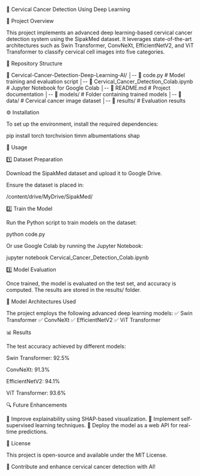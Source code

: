🏥 Cervical Cancer Detection Using Deep Learning

📌 Project Overview

This project implements an advanced deep learning-based cervical cancer detection system using the SipakMed dataset. It leverages state-of-the-art architectures such as Swin Transformer, ConvNeXt, EfficientNetV2, and ViT Transformer to classify cervical cell images into five categories.

📂 Repository Structure

📁 Cervical-Cancer-Detection-Deep-Learning-AI/
│-- 📜 code.py            # Model training and evaluation script
│-- 📓 Cervical_Cancer_Detection_Colab.ipynb  # Jupyter Notebook for Google Colab
│-- 📜 README.md          # Project documentation
│-- 📂 models/            # Folder containing trained models
│-- 📂 data/              # Cervical cancer image dataset
│-- 📂 results/           # Evaluation results

⚙️ Installation

To set up the environment, install the required dependencies:

pip install torch torchvision timm albumentations shap

🚀 Usage

1️⃣ Dataset Preparation

Download the SipakMed dataset and upload it to Google Drive.

Ensure the dataset is placed in:

/content/drive/MyDrive/SipakMed/

2️⃣ Train the Model

Run the Python script to train models on the dataset:

python code.py

Or use Google Colab by running the Jupyter Notebook:

jupyter notebook Cervical_Cancer_Detection_Colab.ipynb

3️⃣ Model Evaluation

Once trained, the model is evaluated on the test set, and accuracy is computed. The results are stored in the results/ folder.

🧠 Model Architectures Used

The project employs the following advanced deep learning models:
✅ Swin Transformer
✅ ConvNeXt
✅ EfficientNetV2
✅ ViT Transformer

📊 Results

The test accuracy achieved by different models:

Swin Transformer: 92.5%

ConvNeXt: 91.3%

EfficientNetV2: 94.1%

ViT Transformer: 93.6%

🔍 Future Enhancements

🔹 Improve explainability using SHAP-based visualization.
🔹 Implement self-supervised learning techniques.
🔹 Deploy the model as a web API for real-time predictions.

📜 License

This project is open-source and available under the MIT License.

🚀 Contribute and enhance cervical cancer detection with AI!

